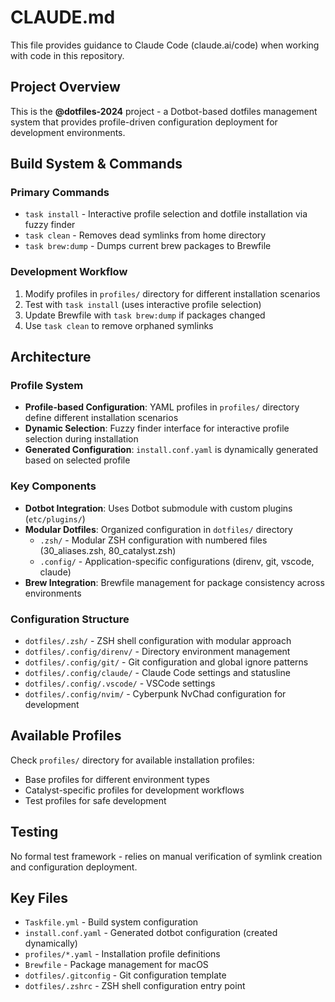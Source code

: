 # CLAUDE.md

This file provides guidance to Claude Code (claude.ai/code) when working with code in this repository.

## Project Overview

This is the **@dotfiles-2024** project - a Dotbot-based dotfiles management system that provides profile-driven configuration deployment for development environments.

## Build System & Commands

### Primary Commands
- `task install` - Interactive profile selection and dotfile installation via fuzzy finder
- `task clean` - Removes dead symlinks from home directory
- `task brew:dump` - Dumps current brew packages to Brewfile

### Development Workflow
1. Modify profiles in `profiles/` directory for different installation scenarios
2. Test with `task install` (uses interactive profile selection)
3. Update Brewfile with `task brew:dump` if packages changed
4. Use `task clean` to remove orphaned symlinks

## Architecture

### Profile System
- **Profile-based Configuration**: YAML profiles in `profiles/` directory define different installation scenarios
- **Dynamic Selection**: Fuzzy finder interface for interactive profile selection during installation
- **Generated Configuration**: `install.conf.yaml` is dynamically generated based on selected profile

### Key Components
- **Dotbot Integration**: Uses Dotbot submodule with custom plugins (`etc/plugins/`)
- **Modular Dotfiles**: Organized configuration in `dotfiles/` directory
  - `.zsh/` - Modular ZSH configuration with numbered files (30_aliases.zsh, 80_catalyst.zsh)
  - `.config/` - Application-specific configurations (direnv, git, vscode, claude)
- **Brew Integration**: Brewfile management for package consistency across environments

### Configuration Structure
- `dotfiles/.zsh/` - ZSH shell configuration with modular approach
- `dotfiles/.config/direnv/` - Directory environment management
- `dotfiles/.config/git/` - Git configuration and global ignore patterns
- `dotfiles/.config/claude/` - Claude Code settings and statusline
- `dotfiles/.config/.vscode/` - VSCode settings
- `dotfiles/.config/nvim/` - Cyberpunk NvChad configuration for development

## Available Profiles

Check `profiles/` directory for available installation profiles:
- Base profiles for different environment types
- Catalyst-specific profiles for development workflows
- Test profiles for safe development

## Testing

No formal test framework - relies on manual verification of symlink creation and configuration deployment.

## Key Files

- `Taskfile.yml` - Build system configuration
- `install.conf.yaml` - Generated dotbot configuration (created dynamically)
- `profiles/*.yaml` - Installation profile definitions
- `Brewfile` - Package management for macOS
- `dotfiles/.gitconfig` - Git configuration template
- `dotfiles/.zshrc` - ZSH shell configuration entry point